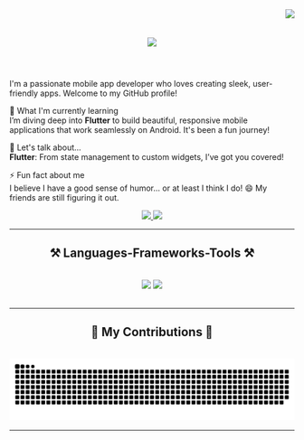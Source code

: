 <img align="right" src="https://visitor-badge.laobi.icu/badge?page_id=salesp07.salesp07" />

<h1 align="center">
    <a href="https://git.io/typing-svg">
        <img src="https://readme-typing-svg.herokuapp.com?font=Montserrat&weight=600&duration=4500&pause=1000&color=C6EAFF&center=true&vCenter=true&width=435&lines=Hi+There!+%F0%9F%98%81%F0%9F%99%8C;I'm+a+Flutter+Developer+From+Indonesia;My+Name+is+Dude+Nova+Ariyanto;Hopefully+we+can+collaborate!+%F0%9F%A4%91%F0%9F%98%88" />
    </a>
</h1>

<br/>

<div align="centerleft">
    
I'm a passionate mobile app developer who loves creating sleek, user-friendly apps. Welcome to my GitHub profile!
 
🌱 What I'm currently learning  
I’m diving deep into **Flutter** to build beautiful, responsive mobile applications that work seamlessly on Android. It's been a fun journey!

💬 Let's talk about...  
**Flutter**: From state management to custom widgets, I’ve got you covered!

⚡ Fun fact about me  
I believe I have a good sense of humor... or at least I think I do! 😄 My friends are still figuring it out. 

</div>

<div align="center"> 
  <a href="mailto:dudenova723@gmail.com">
    <img src="https://img.shields.io/badge/Gmail-333333?style=for-the-badge&logo=gmail&logoColor=red" />
  </a>
  <a href="https://www.linkedin.com/in/dudee-nova-ariyanto-57b7b5294/" target="_blank">
    <img src="https://img.shields.io/badge/LinkedIn-0077B5?style=for-the-badge&logo=linkedin&logoColor=white" target="_blank" />
  </a>
</div>

<hr/>

<h2 align="center">⚒️ Languages-Frameworks-Tools ⚒️</h2>
<br/>
<div align="center">
    <img src="https://skillicons.dev/icons?i=react,bootstrap,html,css,vscode,github,figma,tailwind,git,flutter" />
    <img src="https://skillicons.dev/icons?i=python,javascript,firebase,java,mysql,dart" /><br>
</div>

<br/>
<hr/>

<div align="center">
  <h2>🐍 My Contributions 🐍</h2>
  <br>
  <img alt="snake eating my contributions" src="https://raw.githubusercontent.com/salesp07/salesp07/output/github-contribution-grid-snake.svg" />
</div>

<hr/>

<br/>
